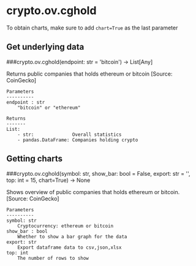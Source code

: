 # crypto.ov.cghold

To obtain charts, make sure to add `chart=True` as the last parameter

## Get underlying data 
###crypto.ov.cghold(endpoint: str = 'bitcoin') -> List[Any]

Returns public companies that holds ethereum or bitcoin [Source: CoinGecko]

    Parameters
    ----------
    endpoint : str
        "bitcoin" or "ethereum"

    Returns
    -------
    List:
        - str:              Overall statistics
        - pandas.DataFrame: Companies holding crypto

## Getting charts 
###crypto.ov.cghold(symbol: str, show_bar: bool = False, export: str = '', top: int = 15, chart=True) -> None

Shows overview of public companies that holds ethereum or bitcoin. [Source: CoinGecko]

    Parameters
    ----------
    symbol: str
        Cryptocurrency: ethereum or bitcoin
    show_bar : bool
        Whether to show a bar graph for the data
    export: str
        Export dataframe data to csv,json,xlsx
    top: int
        The number of rows to show
